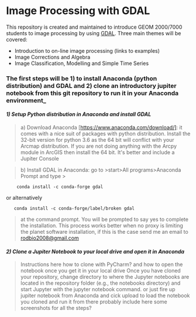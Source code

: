 # **Image Processing with GDAL**

This repository is created and maintained to introduce GEOM 2000/7000 students to image processing by using 
[GDAL](http://www.gdal.org/). Three main themes will be covered:

- Introduction to on-line image processing (links to examples)
- Image Corrections and Algebra 
- Image Classification, Modelling and Simple Time Series

### The first steps will be 1) to install Anaconda (python distribution) and GDAL and 2) clone an introductory jupiter notebook from this git repository to run it in your Anaconda environment_

#### _1) Setup Python distribution in Anaconda and install GDAL_

> a) Download Anaconda [https://www.anaconda.com/download/]: it comes with 
a nice suit of packages with python distribution. Install the 32-bit version 
for python 3.6 as the 64 bit will conflict with your Arcmap distribution. 
If you are not doing anything with the Arcpy module in ArcGIS then install the 64 bit. 
It's better and include a Jupiter Console

> b) Install GDAL in Anaconda: go to >start>All programs>Anaconda Prompt and type >
 
        conda install -c conda-forge gdal  

or alternatively

       conda install -c conda-forge/label/broken gdal
       
>   at the command prompt. You will be prompted to say yes to complete the installation. This process works better when no proxy is limiting the planet software installation, if this is the case send me an email to rodbio2008@gmail.com

#### _2) Clone a Jupiter Notebook to your local drive and open it in Anaconda_
 
> Instructions here how to clone with PyCharm? and how to open the notebook once you get it in your local drive
> Once you have cloned your repository, change directory to where the Jupyter notebooks are located in the repository folder (e.g., the notebooks directory) and start Jupyter with the jupyter notebook command.
or just fire up jupiter notebook from Anaconda and cick upload to load the notebook you cloned and run it from there
probably include here some screenshots for all the steps?


